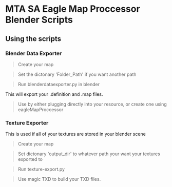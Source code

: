 
# MTA SA Eagle Map Proccessor Blender Scripts

## Using the scripts

### Blender Data Exporter


> Create your map

> Set the dictonary 'Folder_Path' if you want another path

> Run blenderdataexporter.py in blender
   
   



 This will export your .definition and .map files.

> Use by either plugging directly into your resource, or create one using eagleMapProccessor


### Texture Exporter

This is used if all of your textures are stored in your blender scene

> Create your map

> Set dictonary 'output_dir' to whatever path your want your textures exported to

> Run texture-export.py

> Use magic TXD to build your TXD files.


